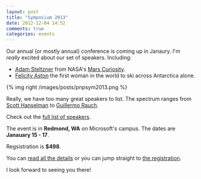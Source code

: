 ```yaml
---
layout: post
title: "Symposium 2013"
date: 2012-12-04 14:52
comments: true
categories: events
---
```


Our annual (or mostly annual) conference is coming up in Janaury. I'm _really_ excited about our set of speakers. Including:

* [Adam Steltzner](https://twitter.com/steltzner) from NASA's [Mars Curiosity](http://www.jpl.nasa.gov/msl/).
* [Felicity Aston](http://www.felicityaston.co.uk/) the first woman in the world to ski across Antarctica alone.

{% img right /images/posts/pnpsym2013.png %}

Really, we have too many great speakers to list. The spectrum ranges from [Scott Hanselman](http://www.hanselman.com/blog/) to [Guillermo Rauch](http://www.devthought.com/). 

Check out the [full list of speakers](http://lanyrd.com/2013/pnp-symposium/speakers/).

The event is in **Redmond, WA** on Microsoft's campus. The dates are **Janauary 15 - 17**.

Regsistration is **$498**.

You can [read all the details](http://aka.ms/symposium) or you can jump straight to [the registration](http://www.regonline.com/Register/Checkin.aspx?EventID=1150970).

I look forward to seeing you there!